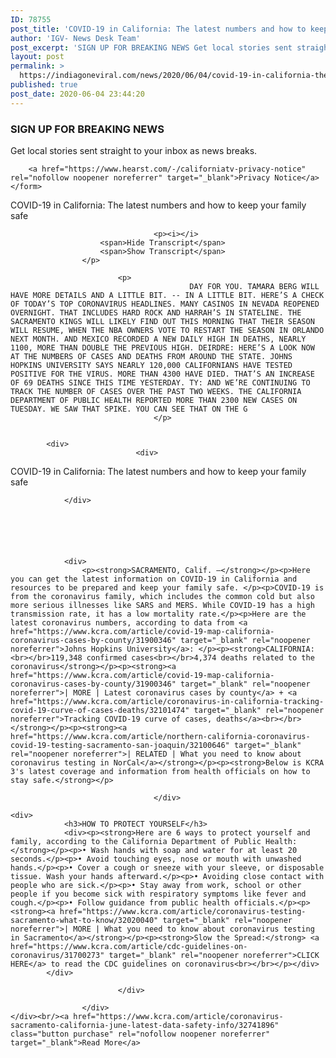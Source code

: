```yaml
---
ID: 78755
post_title: 'COVID-19 in California: The latest numbers and how to keep your family safe'
author: 'IGV- News Desk Team'
post_excerpt: 'SIGN UP FOR BREAKING NEWS Get local stories sent straight to your inbox as news breaks. Privacy Notice COVID-19 in California: The latest numbers and how to keep your family safe Hide Transcript Show Transcript DAY FOR YOU. TAMARA BERG WILL HAVE MORE DETAILS AND A LITTLE BIT. -- IN A LITTLE BIT. HERE’S A&hellip;'
layout: post
permalink: >
  https://indiagoneviral.com/news/2020/06/04/covid-19-in-california-the-latest-numbers-and-how-to-keep-your-family-safe-2/78755/india-gone-viral/
published: true
post_date: 2020-06-04 23:44:20
---
```

<div>
		<div>
						





							
<div aria-label="Newsletter sign up" data-list="kcra_news_local_breaking" data-source="site-article-modal" role="region">
	<form>
		<div>
			<div>
				<h3>SIGN UP FOR BREAKING NEWS</h3>
				<p>Get local stories sent straight to your inbox as news breaks.</p>
			</div>
		</div>
		
		<a href="https://www.hearst.com/-/californiatv-privacy-notice" rel="nofollow noopener noreferrer" target="_blank">Privacy Notice</a>
	</form>
</div>

			
							

<div>
	<div>
					

<section><p>COVID-19 in California: The latest numbers and how to keep your family safe</p>
			
	
</section>
						</div>
</div>



									<p><i></i>
						<span>Hide Transcript</span>
						<span>Show Transcript</span>
					</p>
							
							<p>
											DAY FOR YOU. TAMARA BERG WILL HAVE MORE DETAILS AND A LITTLE BIT. -- IN A LITTLE BIT. HERE’S A CHECK OF TODAY’S TOP CORONAVIRUS HEADLINES. MANY CASINOS IN NEVADA REOPENED OVERNIGHT. THAT INCLUDES HARD ROCK AND HARRAH’S IN STATELINE. THE SACRAMENTO KINGS WILL LIKELY FIND OUT THIS MORNING THAT THEIR SEASON WILL RESUME, WHEN THE NBA OWNERS VOTE TO RESTART THE SEASON IN ORLANDO NEXT MONTH. AND MEXICO RECORDED A NEW DAILY HIGH IN DEATHS, NEARLY 1100, MORE THAN DOUBLE THE PREVIOUS HIGH. DEIRDRE: HERE’S A LOOK NOW AT THE NUMBERS OF CASES AND DEATHS FROM AROUND THE STATE. JOHNS HOPKINS UNIVERSITY SAYS NEARLY 120,000 CALIFORNIANS HAVE TESTED POSITIVE FOR THE VIRUS. MORE THAN 4300 HAVE DIED. THAT’S AN INCREASE OF 69 DEATHS SINCE THIS TIME YESTERDAY. TY: AND WE’RE CONTINUING TO TRACK THE NUMBER OF CASES OVER THE PAST TWO WEEKS. THE CALIFORNIA DEPARTMENT OF PUBLIC HEALTH REPORTED MORE THAN 2300 NEW CASES ON TUESDAY. WE SAW THAT SPIKE. YOU CAN SEE THAT ON THE G
									</p>
			
			
			<div>
								<div>
											



										

<section><p>COVID-19 in California: The latest numbers and how to keep your family safe</p>
			
	
</section>


				</div>

				
				

				

				<div>
					<p><strong>SACRAMENTO, Calif. —</strong></p><p>Here you can get the latest information on COVID-19 in California and resources to be prepared and keep your family safe. </p><p>COVID-19 is from the coronavirus family, which includes the common cold but also more serious illnesses like SARS and MERS. While COVID-19 has a high transmission rate, it has a low mortality rate.</p><p>Here are the latest coronavirus numbers, according to data from <a href="https://www.kcra.com/article/covid-19-map-california-coronavirus-cases-by-county/31900346" target="_blank" rel="noopener noreferrer">Johns Hopkins University</a>: </p><p><strong>CALIFORNIA: <br></br>119,348 confirmed cases<br></br>4,374 deaths related to the coronavirus</strong></p><p><strong><a href="https://www.kcra.com/article/covid-19-map-california-coronavirus-cases-by-county/31900346" target="_blank" rel="noopener noreferrer">| MORE | Latest coronavirus cases by county</a> + <a href="https://www.kcra.com/article/coronavirus-in-california-tracking-covid-19-curve-of-cases-deaths/32101474" target="_blank" rel="noopener noreferrer">Tracking COVID-19 curve of cases, deaths</a><br></br></strong></p><p><strong><a href="https://www.kcra.com/article/northern-california-coronavirus-covid-19-testing-sacramento-san-joaquin/32100646" target="_blank" rel="noopener noreferrer">| RELATED | What you need to know about coronavirus testing in NorCal</a></strong></p><p><strong>Below is KCRA 3's latest coverage and information from health officials on how to stay safe.</strong></p>
											
									</div>


															

		

	







											

		





											

		


<div>
		

	

	<div>
				<h3>HOW TO PROTECT YOURSELF</h3>
				<div><p><strong>Here are 6 ways to protect yourself and family, according to the California Department of Public Health:</strong></p><p>• Wash hands with soap and water for at least 20 seconds.</p><p>• Avoid touching eyes, nose or mouth with unwashed hands.</p><p>• Cover a cough or sneeze with your sleeve, or disposable tissue. Wash your hands afterward.</p><p>• Avoiding close contact with people who are sick.</p><p>• Stay away from work, school or other people if you become sick with respiratory symptoms like fever and cough.</p><p>• Follow guidance from public health officials.</p><p><strong><a href="https://www.kcra.com/article/coronavirus-testing-sacramento-what-to-know/32020040" target="_blank" rel="noopener noreferrer">| MORE | What you need to know about coronavirus testing in Sacramento</a></strong></p><p><strong>Slow the Spread:</strong> <a href="https://www.kcra.com/article/cdc-guidelines-on-coronavirus/31700273" target="_blank" rel="noopener noreferrer">CLICK HERE</a> to read the CDC guidelines on coronavirus<br></br></p></div>
			</div>

</div>

	




											

		





									
							</div>

					</div>
	</div><br/><a href="https://www.kcra.com/article/coronavirus-sacramento-california-june-latest-data-safety-info/32741896" class="button purchase" rel="nofollow noopener noreferrer" target="_blank">Read More</a>